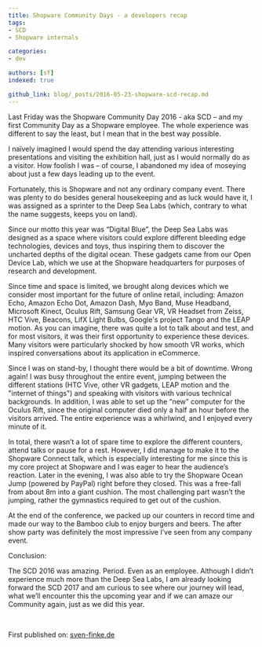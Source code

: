 ```yaml
---
title: Shopware Community Days - a developers recap
tags: 
- SCD
- Shopware internals

categories:
- dev

authors: [sf]
indexed: true

github_link: blog/_posts/2016-05-23-shopware-scd-recap.md
---
```


Last Friday was the Shopware Community Day 2016 - aka SCD – and my first Community Day as a Shopware employee. The whole experience was different to say the least, but I mean that in the best way possible.

I naïvely imagined I would spend the day attending various interesting presentations and visiting the exhibition hall, just as I would normally do as a visitor. How foolish I was – of course, I abandoned my idea of moseying about just a few days leading up to the event. 

Fortunately, this is Shopware and not any ordinary company event. There was plenty to do besides general housekeeping and as luck would have it, I was assigned as a sprinter to the Deep Sea Labs (which, contrary to what the name suggests, keeps you on land). 

Since our motto this year was “Digital Blue”, the Deep Sea Labs was designed as a space where visitors could explore different bleeding edge technologies, devices and toys, thus inspiring them to discover the uncharted depths of the digital ocean. These gadgets came from our Open Device Lab, which we use at the Shopware headquarters for purposes of research and development. 

Since time and space is limited, we brought along devices which we consider most important for the future of online retail, including: Amazon Echo, Amazon Echo Dot, Amazon Dash, Myo Band, Muse Headband, Microsoft Kinect, Oculus Rift, Samsung Gear VR, VR Headset from Zeiss, HTC Vive, Beacons, LifX Light Bulbs, Google's project Tango and the LEAP motion. As you can imagine, there was quite a lot to talk about and test, and for most visitors, it was their first opportunity to experience these devices. Many visitors were particularly shocked by how smooth VR works, which inspired conversations about its application in eCommerce. 

Since I was on stand-by, I thought there would be a bit of downtime. Wrong again! I was busy throughout the entire event, jumping between the different stations (HTC Vive, other VR gadgets, LEAP motion and the "internet of things") and speaking with visitors with various technical backgrounds. In addition, I was able to set up the “new” computer for the Oculus Rift, since the original computer died only a half an hour before the visitors arrived. The entire experience was a whirlwind, and I enjoyed every minute of it.  

In total, there wasn’t a lot of spare time to explore the different counters, attend talks or pause for a rest. However, I did manage to make it to the Shopware Connect talk, which is especially interesting for me since this is my core project at Shopware and I was eager to hear the audience’s reaction. Later in the evening, I was also able to try the Shopware Ocean Jump (powered by PayPal) right before they closed. This was a free-fall from about 8m into a giant cushion. The most challenging part wasn’t the jumping, rather the gymnastics required to get out of the cushion.

At the end of the conference, we packed up our counters in record time and made our way to the Bamboo club to enjoy burgers and beers. The after show party was definitely the most impressive I’ve seen from any company event. 

Conclusion:

The SCD 2016 was amazing. Period. Even as an employee. Although I didn’t experience much more than the Deep Sea Labs, I am already looking forward the SCD 2017 and am curious to see where our journey will lead, what we’ll encounter this the upcoming year and if we can amaze our Community again, just as we did this year. 


<br>

First published on: <a href="http://sven-finke.de/2016/05/community-day-2016/">sven-finke.de</a>
